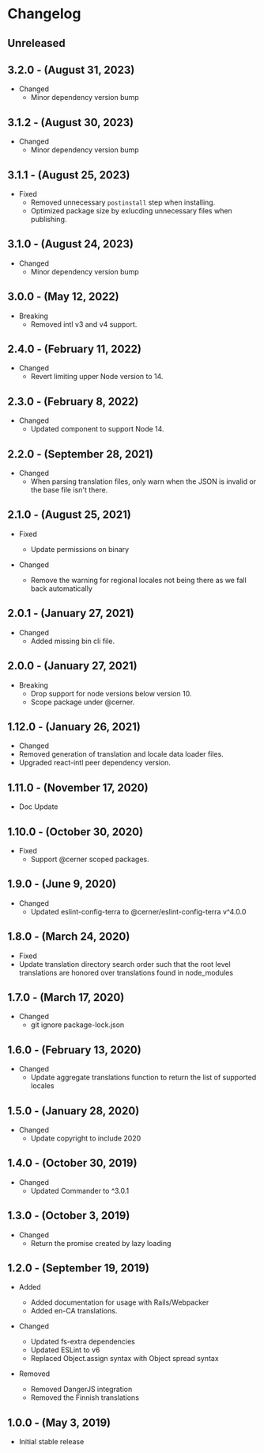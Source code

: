# Changelog

## Unreleased

## 3.2.0 - (August 31, 2023)

* Changed
  * Minor dependency version bump

## 3.1.2 - (August 30, 2023)

* Changed
  * Minor dependency version bump

## 3.1.1 - (August 25, 2023)

* Fixed
  * Removed unnecessary `postinstall` step when installing.
  * Optimized package size by exlucding unnecessary files when publishing.

## 3.1.0 - (August 24, 2023)

* Changed
  * Minor dependency version bump

## 3.0.0 - (May 12, 2022)

* Breaking
  * Removed intl v3 and v4 support.

## 2.4.0 - (February 11, 2022)

* Changed
  * Revert limiting upper Node version to 14.

## 2.3.0 - (February 8, 2022)

* Changed
  * Updated component to support Node 14.

## 2.2.0 - (September 28, 2021)

* Changed
  * When parsing translation files, only warn when the JSON is invalid or the base file isn't there.

## 2.1.0 - (August 25, 2021)

* Fixed
  * Update permissions on binary

* Changed
  * Remove the warning for regional locales not being there as we fall back automatically

## 2.0.1 - (January 27, 2021)

* Changed
  * Added missing bin cli file.

## 2.0.0 - (January 27, 2021)

* Breaking
  * Drop support for node versions below version 10.
  * Scope package under @cerner.

## 1.12.0 - (January 26, 2021)

* Changed
* Removed generation of translation and locale data loader files.
* Upgraded react-intl peer dependency version.

## 1.11.0 - (November 17, 2020)

* Doc Update

## 1.10.0 - (October 30, 2020)

* Fixed
  * Support @cerner scoped packages.

## 1.9.0 - (June 9, 2020)

* Changed
  * Updated eslint-config-terra to @cerner/eslint-config-terra v^4.0.0

## 1.8.0 - (March 24, 2020)

* Fixed
* Update translation directory search order such that the root level translations are honored over translations found in node_modules

## 1.7.0 - (March 17, 2020)

* Changed
  * git ignore package-lock.json

## 1.6.0 - (February 13, 2020)

* Changed
  * Update aggregate translations function to return the list of supported locales

## 1.5.0 - (January 28, 2020)

* Changed
  * Update copyright to include 2020

## 1.4.0 - (October 30, 2019)

* Changed
  * Updated Commander to ^3.0.1

## 1.3.0 - (October 3, 2019)

* Changed
  * Return the promise created by lazy loading

## 1.2.0 - (September 19, 2019)

* Added
  * Added documentation for usage with Rails/Webpacker
  * Added en-CA translations.

* Changed
  * Updated fs-extra dependencies
  * Updated ESLint to v6
  * Replaced Object.assign syntax with Object spread syntax

* Removed
  * Removed DangerJS integration
  * Removed the Finnish translations

## 1.0.0 - (May 3, 2019)

* Initial stable release
